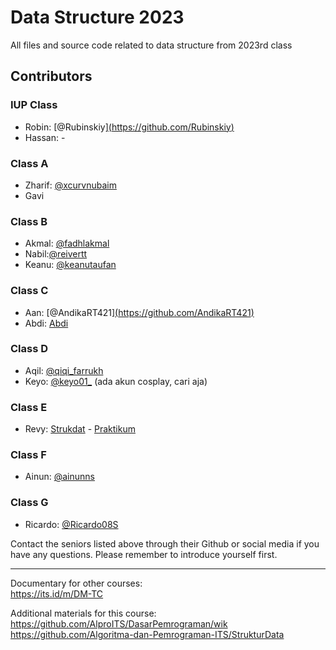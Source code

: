 # Data Structure 2023
 All files and source code related to data structure from 2023rd class

## Contributors
### IUP Class
- Robin: [@Rubinskiy][(https://github.com/Rubinskiy)](https://github.com/Rubinskiy/IF184202-Data-Structures)
- Hassan: -

### Class A
- Zharif: [@xcurvnubaim](https://github.com/xcurvnubaim/Data-Structure)
- Gavi

### Class B
- Akmal: [@fadhlakmal](https://github.com/fadhlakmal)
- Nabil:[@reivertt](https://github.com/reivertt/Data-Structures-B)
- Keanu: [@keanutaufan](https://github.com/keanutaufan)


### Class C 
- Aan: [@AndikaRT421][(https://github.com/AndikaRT421)](https://github.com/AndikaRT421/strukdat_2023)
- Abdi: [Abdi](https://github.com/yaudahbanh/StrukturData)

### Class D
- Aqil: [@qiqi_farrukh](https://www.instagram.com/qiqi_farrukh)
- Keyo: [@keyo01_](https://www.instagram.com/keyo01_) (ada akun cosplay, cari aja)


### Class E
- Revy: [Strukdat](https://github.com/Revprm/Data-Structures-Practicum) - [Praktikum](https://github.com/Revprm/Data-Structures-Practicum)

### Class F
- Ainun: [@ainunns]([https://github.com/ainunns](https://github.com/ainunns/Struktur-Data))

### Class G
- Ricardo: [@Ricardo08S]([[https://github.com/ainunns](https://github.com/ainunns/Struktur-Data)](https://github.com/Ricardo08S/Tugas_Strukdat_G))


Contact the seniors listed above through their Github or social media if you have any questions. Please remember to introduce yourself first.
***

Documentary for other courses:<br>
https://its.id/m/DM-TC

Additional materials for this course:<br>
[https://github.com/AlproITS/DasarPemrograman/wik<br>](https://github.com/Algoritma-dan-Pemrograman-ITS/StrukturData)https://github.com/Algoritma-dan-Pemrograman-ITS/StrukturData

